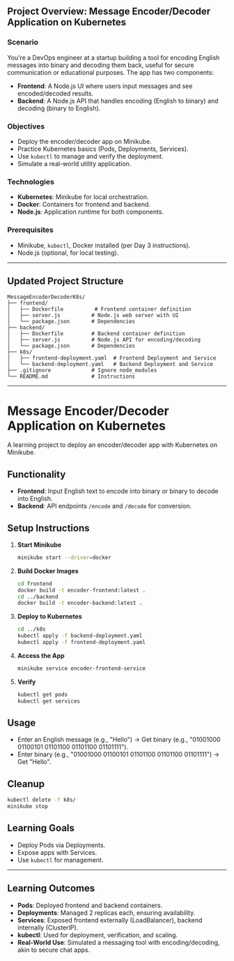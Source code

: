 ## Project Overview: Message Encoder/Decoder Application on Kubernetes

### Scenario
You’re a DevOps engineer at a startup building a tool for encoding English messages into binary and decoding them back, useful for secure communication or educational purposes. The app has two components:
- **Frontend**: A Node.js UI where users input messages and see encoded/decoded results.
- **Backend**: A Node.js API that handles encoding (English to binary) and decoding (binary to English).

### Objectives
- Deploy the encoder/decoder app on Minikube.
- Practice Kubernetes basics (Pods, Deployments, Services).
- Use `kubectl` to manage and verify the deployment.
- Simulate a real-world utility application.

### Technologies
- **Kubernetes**: Minikube for local orchestration.
- **Docker**: Containers for frontend and backend.
- **Node.js**: Application runtime for both components.

### Prerequisites
- Minikube, `kubectl`, Docker installed (per Day 3 instructions).
- Node.js (optional, for local testing).

---

## Updated Project Structure
```
MessageEncoderDecoderK8s/
├── frontend/
│   ├── Dockerfile          # Frontend container definition
│   ├── server.js          # Node.js web server with UI
│   └── package.json       # Dependencies
├── backend/
│   ├── Dockerfile         # Backend container definition
│   ├── server.js          # Node.js API for encoding/decoding
│   └── package.json       # Dependencies
├── k8s/
│   ├── frontend-deployment.yaml  # Frontend Deployment and Service
│   └── backend-deployment.yaml   # Backend Deployment and Service
├── .gitignore             # Ignore node_modules
└── README.md              # Instructions
```
---
# Message Encoder/Decoder Application on Kubernetes

A learning project to deploy an encoder/decoder app with Kubernetes on Minikube.

## Functionality
- **Frontend**: Input English text to encode into binary or binary to decode into English.
- **Backend**: API endpoints `/encode` and `/decode` for conversion.

## Setup Instructions
1. **Start Minikube**
   ```bash
   minikube start --driver=docker
   ```

2. **Build Docker Images**
   ```bash
   cd frontend
   docker build -t encoder-frontend:latest .
   cd ../backend
   docker build -t encoder-backend:latest .
   ```

3. **Deploy to Kubernetes**
   ```bash
   cd ../k8s
   kubectl apply -f backend-deployment.yaml
   kubectl apply -f frontend-deployment.yaml
   ```

4. **Access the App**
   ```bash
   minikube service encoder-frontend-service
   ```

5. **Verify**
   ```bash
   kubectl get pods
   kubectl get services
   ```

## Usage
- Enter an English message (e.g., "Hello") → Get binary (e.g., "01001000 01100101 01101100 01101100 01101111").
- Enter binary (e.g., "01001000 01100101 01101100 01101100 01101111") → Get "Hello".

## Cleanup
```bash
kubectl delete -f k8s/
minikube stop
```

## Learning Goals
- Deploy Pods via Deployments.
- Expose apps with Services.
- Use `kubectl` for management.

---

## Learning Outcomes
- **Pods**: Deployed frontend and backend containers.
- **Deployments**: Managed 2 replicas each, ensuring availability.
- **Services**: Exposed frontend externally (LoadBalancer), backend internally (ClusterIP).
- **kubectl**: Used for deployment, verification, and scaling.
- **Real-World Use**: Simulated a messaging tool with encoding/decoding, akin to secure chat apps.
